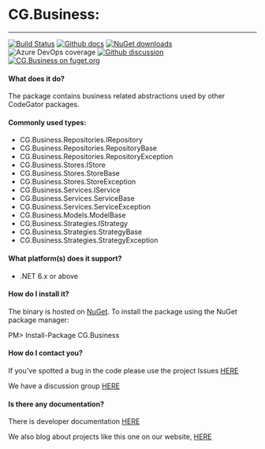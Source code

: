# CG.Business: 

---
[![Build Status](https://dev.azure.com/codegator/CG.Business/_apis/build/status/CodeGator.CG.Business?branchName=master)](https://dev.azure.com/codegator/CG.Business/_build/latest?definitionId=4&branchName=master)
[![Github docs](https://img.shields.io/static/v1?label=Documentation&message=online&color=blue)](https://codegator.github.io/CG.Business/index.html)
[![NuGet downloads](https://img.shields.io/nuget/dt/CG.Business.svg?style=flat)](https://nuget.org/packages/CG.Business)
![Azure DevOps coverage](https://img.shields.io/azure-devops/coverage/codegator/CG.Business/4)
[![Github discussion](https://img.shields.io/badge/Discussion-online-blue)](https://github.com/CodeGator/CG.Business/discussions)
[![CG.Business on fuget.org](https://www.fuget.org/packages/CG.Business/badge.svg)](https://www.fuget.org/packages/CG.Business)

#### What does it do?
The package contains business related abstractions used by other CodeGator packages.

#### Commonly used types:
* CG.Business.Repositories.IRepository
* CG.Business.Repositories.RepositoryBase
* CG.Business.Repositories.RepositoryException
* CG.Business.Stores.IStore
* CG.Business.Stores.StoreBase
* CG.Business.Stores.StoreException
* CG.Business.Services.IService
* CG.Business.Services.ServiceBase
* CG.Business.Services.ServiceException
* CG.Business.Models.ModelBase
* CG.Business.Strategies.IStrategy
* CG.Business.Strategies.StrategyBase
* CG.Business.Strategies.StrategyException

#### What platform(s) does it support?
* .NET 6.x or above

#### How do I install it?
The binary is hosted on [NuGet](https://www.nuget.org/packages/CG.Business). To install the package using the NuGet package manager:

PM> Install-Package CG.Business

#### How do I contact you?
If you've spotted a bug in the code please use the project Issues [HERE](https://github.com/CodeGator/CG.Business/issues)

We have a discussion group [HERE](https://github.com/CodeGator/CG.Business/discussions)

#### Is there any documentation?
There is developer documentation [HERE](https://codegator.github.io/CG.Business/)

We also blog about projects like this one on our website, [HERE](http://www.codegator.com)


